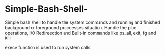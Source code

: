 # Simple-Bash-Shell-
Simple bash shell to handle the system commands and running and finished background or foreground proccesses situation. 
Handle the pipe operations, I/O Redireection and Built-in commands like ps_all, exit, fg and kill

execv function is used to run system calls.
